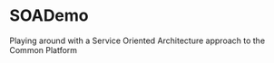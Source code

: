 SOADemo
=======

Playing around with a Service Oriented Architecture approach to the Common Platform
